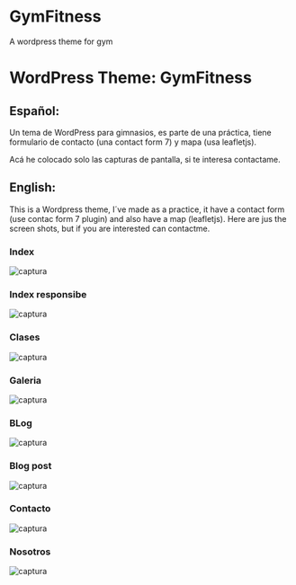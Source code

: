 # GymFitness
A wordpress theme for gym

WordPress Theme: GymFitness
==================
## Español:

Un tema de WordPress para gimnasios, es parte de una práctica, tiene formulario de contacto (una contact form 7) y mapa (usa leafletjs).


Acá he colocado solo las capturas de pantalla, si te interesa contactame.

## English:

This is a Wordpress theme, I´ve made as a practice, it have a contact form (use contac form 7 plugin) and also have a map (leafletjs). Here are jus the screen shots, but if you are interested can contactme.


### Index
![captura](index.jpg)


### Index responsibe
![captura](index-responsive.jpg)


### Clases
![captura](clases.jpg)


### Galeria
![captura](galeria.jpg)


### BLog
![captura](blog.png)


### Blog post
![captura](blog-post.png)


### Contacto
![captura](contacto.png)


### Nosotros
![captura](nosotros.png)
